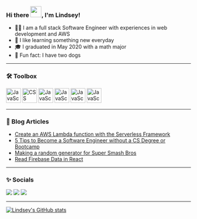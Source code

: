 ### Hi there <img src="https://raw.githubusercontent.com/MartinHeinz/MartinHeinz/master/wave.gif" width="30px">, I'm Lindsey!
* 👩🏻 I am a full stack Software Engineer with experiences in web development and AWS
* :seedling: I like learning something new everyday
* :mortar_board: I graduated in May 2020 with a math major
* :dog: Fun fact: I have two dogs

---

### 🛠️ Toolbox

<img src="https://cdn.worldvectorlogo.com/logos/aws-2.svg" alt="JavaScript Logo" width="40" height="40"/> <img src="https://cdn.worldvectorlogo.com/logos/react-2.svg" alt="CSS Logo" width="40" height="40"/>  <img src="https://cdn.worldvectorlogo.com/logos/angular-icon-1.svg" alt="JavaScript Logo" width="40" height="40"/> <img src="https://cdn.worldvectorlogo.com/logos/python-5.svg" alt="JavaScript Logo" width="40" height="40"/> <img src="https://cdn.worldvectorlogo.com/logos/logo-javascript.svg" alt="JavaScript Logo" width="40" height="40"/> <img src="https://cdn.worldvectorlogo.com/logos/typescript.svg" alt="JavaScript Logo" width="40" height="40"/> 


---

### :bookmark_tabs:  Blog Articles
 * [Create an AWS Lambda function with the Serverless Framework](https://medium.com/@lindseytam/create-an-aws-lambda-function-with-the-serverless-framework-33371011ad5b)
 * [5 Tips to Become a Software Engineer without a CS Degree or Bootcamp](https://medium.com/@lindseytam/5-tips-to-become-a-software-engineer-without-a-cs-degree-or-bootcamp-33eb5c51e6f6)
 * [Making a random generator for Super Smash Bros](https://medium.com/@lindseytam/making-a-random-generator-for-super-smash-bros-68e826f37ef4)
 * [Read Firebase Data in React](https://medium.com/@lindseytam/read-firebase-data-in-react-ed0750078daf)

---

### :sparkles: Socials

<a href="https://lindseytam.com" target="_blank"><img src="https://img.shields.io/badge/website-000000?style=for-the-badge&logo=About.me&logoColor=white"/></a>
<a href="https://linkedin.com/in/lindseytam" target="_blank"><img src="https://img.shields.io/badge/LinkedIn-0077B5?style=for-the-badge&logo=linkedin&logoColor=white"/></a>
<a href="https://mydeveloperblogs.com/" target="_blank"><img src="https://img.shields.io/badge/Medium-12100E?style=for-the-badge&logo=medium&logoColor=white"/></a>


---

[![Lindsey's GitHub stats](https://github-readme-stats.vercel.app/api?username=lindseytam&theme=default)](https://github.com/anuraghazra/github-readme-stats&theme=default)



<!--
**lindseytam/lindseytam** is a ✨ _special_ ✨ repository because its `README.md` (this file) appears on your GitHub profile.

Here are some ideas to get you started:

- 🔭 I’m currently working on ...
- 🌱 I’m currently learning ...
- 👯 I’m looking to collaborate on ...
- 🤔 I’m looking for help with ...
- 💬 Ask me about ...
- 📫 How to reach me: ...
- 😄 Pronouns: ...
- ⚡ Fun fact: ...
-->
